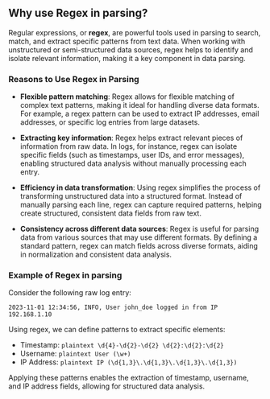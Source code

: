 ## Why use Regex in parsing?

Regular expressions, or **regex**, are powerful tools used in parsing to search, match, and extract specific patterns from text data. When working with unstructured or semi-structured data sources, regex helps to identify and isolate relevant information, making it a key component in data parsing.

### Reasons to Use Regex in Parsing

- **Flexible pattern matching**: Regex allows for flexible matching of complex text patterns, making it ideal for handling diverse data formats. For example, a regex pattern can be used to extract IP addresses, email addresses, or specific log entries from large datasets.

- **Extracting key information**: Regex helps extract relevant pieces of information from raw data. In logs, for instance, regex can isolate specific fields (such as timestamps, user IDs, and error messages), enabling structured data analysis without manually processing each entry.

- **Efficiency in data transformation**: Using regex simplifies the process of transforming unstructured data into a structured format. Instead of manually parsing each line, regex can capture required patterns, helping create structured, consistent data fields from raw text.

- **Consistency across different data sources**: Regex is useful for parsing data from various sources that may use different formats. By defining a standard pattern, regex can match fields across diverse formats, aiding in normalization and consistent data analysis.

### Example of Regex in parsing

Consider the following raw log entry:

```plaintext
2023-11-01 12:34:56, INFO, User john_doe logged in from IP 192.168.1.10
```
Using regex, we can define patterns to extract specific elements:

- Timestamp: ```plaintext \d{4}-\d{2}-\d{2} \d{2}:\d{2}:\d{2}```
- Username: ```plaintext User (\w+)```
- IP Address: ```plaintext IP (\d{1,3}\.\d{1,3}\.\d{1,3}\.\d{1,3})```

Applying these patterns enables the extraction of timestamp, username, and IP address fields, allowing for structured data analysis.